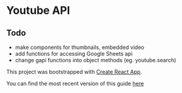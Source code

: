 # Youtube API

## Todo

- make components for thumbnails, embedded video
- add functions for accessing Google Sheets api
- change gapi functions into object methods (eg. youtube.search)


This project was bootstrapped with [Create React App](https://github.com/facebookincubator/create-react-app).

You can find the most recent version of this guide [here](https://github.com/facebookincubator/create-react-app/blob/master/packages/react-scripts/template/README.md)